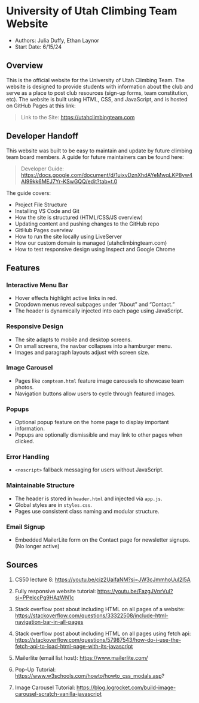 # University of Utah Climbing Team Website

- Authors: Julia Duffy, Ethan Laynor
- Start Date: 6/15/24

## Overview

This is the official website for the University of Utah Climbing Team. The website is designed to provide students with information about the club and serve as a place to post club resources (sign-up forms, team constitution, etc). The website is built using HTML, CSS, and JavaScript, and is hosted on GitHub Pages at this link:
> Link to the Site: https://utahclimbingteam.com

## Developer Handoff

This website was built to be easy to maintain and update by future climbing team board members. A guide for future maintainers can be found here:

> Developer Guide: https://docs.google.com/document/d/1uixyDznXhdAYeMwqLKP8yw4AI99kk6MEJ7Yr-KSwGQQ/edit?tab=t.0

The guide covers:

- Project File Structure
- Installing VS Code and Git
- How the site is structured (HTML/CSS/JS overview)
- Updating content and pushing changes to the GitHub repo
- GitHub Pages overview
- How to run the site locally using LiveServer
- How our custom domain is managed (utahclimbingteam.com)
- How to test responsive design using Inspect and Google Chrome

## Features

### Interactive Menu Bar

- Hover effects highlight active links in red.
- Dropdown menus reveal subpages under “About” and “Contact.”
- The header is dynamically injected into each page using JavaScript.

### Responsive Design

- The site adapts to mobile and desktop screens.
- On small screens, the navbar collapses into a hamburger menu.
- Images and paragraph layouts adjust with screen size.

### Image Carousel

- Pages like `compteam.html` feature image carousels to showcase team photos.
- Navigation buttons allow users to cycle through featured images.

### Popups

- Optional popup feature on the home page to display important information.
- Popups are optionally dismissible and may link to other pages when clicked.

### Error Handling

- `<noscript>` fallback messaging for users without JavaScript.

### Maintainable Structure

- The header is stored in `header.html` and injected via `app.js`.
- Global styles are in `styles.css`.
- Pages use consistent class naming and modular structure.

### Email Signup

- Embedded MailerLite form on the Contact page for newsletter signups. (No longer active)

## Sources

1. CS50 lecture 8: https://youtu.be/ciz2UaifaNM?si=JW3cJmmhoUul2I5A

2. Fully responsive website tutorial: https://youtu.be/FazgJVnrVuI?si=PPeIccPg9HAzWN1c

3. Stack overflow post about including HTML on all pages of a website: https://stackoverflow.com/questions/33322508/include-html-navigation-bar-in-all-pages

4. Stack overflow post about including HTML on all pages using fetch api: https://stackoverflow.com/questions/57987543/how-do-i-use-the-fetch-api-to-load-html-page-with-its-javascript

5. Mailerlite (email list host): https://www.mailerlite.com/

6. Pop-Up Tutorial: https://www.w3schools.com/howto/howto_css_modals.asp?

7. Image Carousel Tutorial: https://blog.logrocket.com/build-image-carousel-scratch-vanilla-javascript
